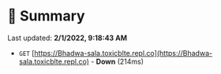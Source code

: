 # 📖 Summary
Last updated: **2/1/2022, 9:18:43 AM**

- `GET` [https://Bhadwa-sala.toxicblte.repl.co](https://Bhadwa-sala.toxicblte.repl.co) - **Down** (214ms)
